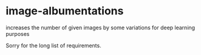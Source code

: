 # image-albumentations
increases the number of given images by some variations for deep learning purposes


Sorry for the long list of requirements. 
